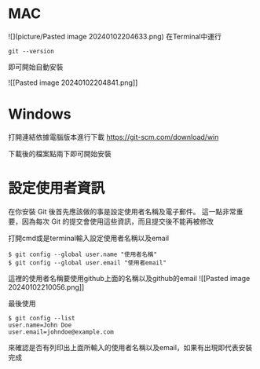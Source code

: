 # MAC 

![](picture/Pasted image 20240102204633.png)
在Terminal中運行
```
git --version
```
即可開始自動安裝
 
 ![[Pasted image 20240102204841.png]]


# Windows
打開連結依據電腦版本進行下載
https://git-scm.com/download/win

下載後的檔案點兩下即可開始安裝


# 設定使用者資訊
在你安裝 Git 後首先應該做的事是設定使用者名稱及電子郵件。 這一點非常重要，因為每次 Git 的提交會使用這些資訊，而且提交後不能再被修改

打開cmd或是terminal輸入設定使用者名稱以及email
```
$ git config --global user.name "使用者名稱"
$ git config --global user.email "使用者email"
```

這裡的使用者名稱要使用github上面的名稱以及github的email
![[Pasted image 20240102210056.png]]

最後使用
```
$ git config --list
user.name=John Doe
user.email=johndoe@example.com
```
來確認是否有列印出上面所輸入的使用者名稱以及email，如果有出現即代表安裝完成
